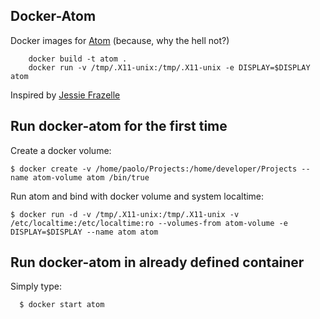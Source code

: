 ## Docker-Atom

Docker images for [Atom](https://atom.io/) (because, why the hell not?)

        docker build -t atom .
        docker run -v /tmp/.X11-unix:/tmp/.X11-unix -e DISPLAY=$DISPLAY atom

Inspired by [Jessie Frazelle](https://github.com/jfrazelle/dockerfiles/blob/master/atom/Dockerfile)

## Run docker-atom for the first time

Create a docker volume:

    $ docker create -v /home/paolo/Projects:/home/developer/Projects --name atom-volume atom /bin/true

 Run atom and bind with docker volume and system localtime:

    $ docker run -d -v /tmp/.X11-unix:/tmp/.X11-unix -v /etc/localtime:/etc/localtime:ro --volumes-from atom-volume -e DISPLAY=$DISPLAY --name atom atom

## Run docker-atom in already defined container

Simply type:

      $ docker start atom
